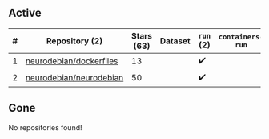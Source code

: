 ## Active
| # | Repository (2) | Stars (63) | Dataset | `run` (2) | `containers-run` |
| --- | --- | --- | --- | --- | --- |
| 1 | [neurodebian/dockerfiles](https://github.com/neurodebian/dockerfiles) | 13 |  | :heavy_check_mark: |  |
| 2 | [neurodebian/neurodebian](https://github.com/neurodebian/neurodebian) | 50 |  | :heavy_check_mark: |  |

## Gone
No repositories found!
